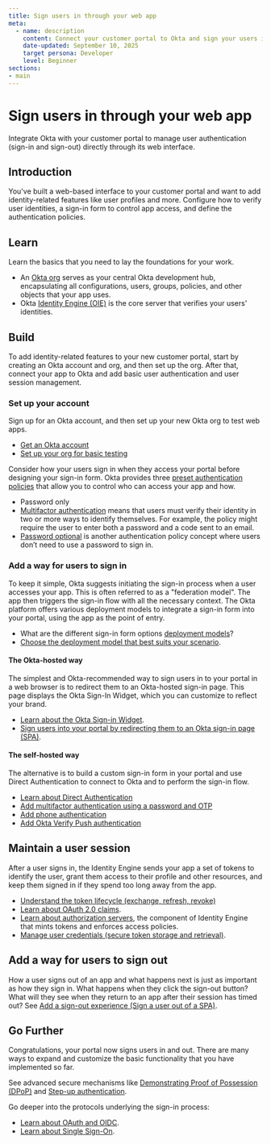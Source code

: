 ```yaml
---
title: Sign users in through your web app
meta:
  - name: description
    content: Connect your customer portal to Okta and sign your users in and out through the web portal UI.
    date-updated: September 10, 2025
    target persona: Developer
    level: Beginner
sections:
- main
---
```


# Sign users in through your web app

Integrate Okta with your customer portal to manage user authentication (sign-in and sign-out) directly through its web interface.

## Introduction

You've built a web-based interface to your customer portal and want to add identity-related features like user profiles and more. Configure how to verify user identities, a sign-in form to control app access, and define the authentication policies.

## Learn

Learn the basics that you need to lay the foundations for your work.

* An [Okta org](/docs/concepts/okta-organizations/) serves as your central Okta development hub, encapsulating all configurations, users, groups, policies, and other objects that your app uses.
* Okta [Identity Engine (OIE)](/docs/concepts/oie-intro/) is the core server that verifies your users' identities.

## Build

To add identity-related features to your new customer portal, start by creating an Okta account and org, and then set up the org. After that, connect your app to Okta and add basic user authentication and user session management.

### Set up your account

Sign up for an Okta account, and then set up your new Okta org to test web apps.

* [Get an Okta account](/docs/reference/org-defaults/)
* [Set up your org for basic testing](/docs/guides/set-up-org/main/)

Consider how your users sign in when they access your portal before designing your sign-in form. Okta provides three [preset authentication policies](https://help.okta.com/okta_help.htm?type=oie&id=ext-preset-auth-policies) that allow you to control who can access your app and how.

* Password only
* [Multifactor authentication]() means that users must verify their identity in two or more ways to identify themselves. For example, the policy might require the user to enter both a password and a code sent to an email.
* [Password optional](/docs/guides/pwd-optional-overview/aspnet/main/) is another authentication policy concept where users don’t need to use a password to sign in.

### Add a way for users to sign in

To keep it simple, Okta suggests initiating the sign-in process when a user accesses your app. This is often referred to as a "federation model". The app then triggers the sign-in flow with all the necessary context. The Okta platform offers various deployment models to integrate a sign-in form into your portal, using the app as the point of entry.

* What are the different sign-in form options [deployment models](/docs/concepts/redirect-vs-embedded/)?
* [Choose the deployment model that best suits your scenario](/docs/concepts/redirect-vs-embedded/#deployment-models-and-the-authentication-api).

#### The Okta-hosted way

The simplest and Okta-recommended way to sign users in to your portal in a web browser is to redirect them to an Okta-hosted sign-in page. This page displays the Okta Sign-In Widget, which you can customize to reflect your brand.

* [Learn about the Okta Sign-in Widget](/docs/concepts/sign-in-widget/).
* [Sign users into your portal by redirecting them to an Okta sign-in page (SPA)](/docs/guides/sign-into-spa-redirect/angular/main/).

#### The self-hosted way

The alternative is to build a custom sign-in form in your portal and use Direct Authentication to connect to Okta and to perform the sign-in flow.

* [Learn about Direct Authentication](/docs/concepts/direct-authentication/)
* [Add multifactor authentication using a password and OTP](/docs/guides/configure-direct-auth-grants/bmfaotp/main/)
* [Add phone authentication](/docs/guides/configure-direct-auth-grants/fmfaoobsv/main/)
* [Add Okta Verify Push authentication](/docs/guides/configure-direct-auth-grants/dmfaoobov/main/)

## Maintain a user session

After a user signs in, the Identity Engine sends your app a set of tokens to identify the user, grant them access to their profile and other resources, and keep them signed in if they spend too long away from the app.

* [Understand the token lifecycle (exchange, refresh, revoke)](/docs/concepts/token-lifecycles/)
* [Learn about OAuth 2.0 claims]().
* [Learn about authorization servers](/docs/concepts/auth-servers/), the component of Identity Engine that mints tokens and enforces access policies.
* [Manage user credentials (secure token storage and retrieval)]().

## Add a way for users to sign out

How a user signs out of an app and what happens next is just as important as how they sign in. What happens when they click the sign-out button? What will they see when they return to an app after their session has timed out? See [Add a sign-out experience (Sign a user out of a SPA)](/docs/guides/auth-js-redirect/main/#add-a-sign-out-function).

## Go Further

Congratulations, your portal now signs users in and out. There are many ways to expand and customize the basic functionality that you have implemented so far.

See advanced secure mechanisms like [Demonstrating Proof of Possession (DPoP)](/docs/guides/dpop/nonoktaresourceserver/main/) and [Step-up authentication](/docs/guides/step-up-authentication/main/).

Go deeper into the protocols underlying the sign-in process:

* [Learn about OAuth and OIDC](/docs/concepts/oauth-openid/).
* [Learn about Single Sign-On]().
